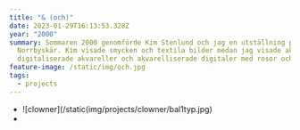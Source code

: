 ```yaml
---
title: "& (och)"
date: 2023-01-29T16:13:53.328Z
year: "2000"
summary: Sommaren 2000 genomförde Kim Stenlund och jag en utställning på
  Norrbyskär. Kim visade smycken och textila bilder medan jag visade akvareller,
  digitaliserade akvareller och akvarelliserade digitaler med rosor och clownen.
feature-image: /static/img/och.jpg
tags:
  - projects
---
```



* !\[clowner](/static(img/projects/clowner/bal1typ.jpg)
*